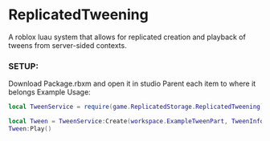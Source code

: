 # ReplicatedTweening
A roblox luau system that allows for replicated creation and playback of tweens from server-sided contexts.
### SETUP:
Download Package.rbxm and open it in studio
Parent each item to where it belongs
Example Usage:
```lua
local TweenService = require(game.ReplicatedStorage.ReplicatedTweening)

local Tween = TweenService:Create(workspace.ExampleTweenPart, TweenInfo.new(0.5, Enum.EasingStyle.Sine), { Transparency = 0 })
Tween:Play()
```
